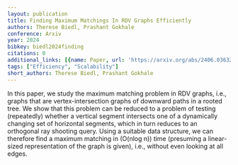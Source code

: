 ```yaml
---
layout: publication
title: Finding Maximum Matchings In RDV Graphs Efficiently
authors: Therese Biedl, Prashant Gokhale
conference: Arxiv
year: 2024
bibkey: biedl2024finding
citations: 0
additional_links: [{name: Paper, url: 'https://arxiv.org/abs/2406.03632'}]
tags: ["Efficiency", "Scalability"]
short_authors: Therese Biedl, Prashant Gokhale
---
```

In this paper, we study the maximum matching problem in RDV graphs, i.e.,
graphs that are vertex-intersection graphs of downward paths in a rooted tree.
We show that this problem can be reduced to a problem of testing (repeatedly)
whether a vertical segment intersects one of a dynamically changing set of
horizontal segments, which in turn reduces to an orthogonal ray shooting query.
Using a suitable data structure, we can therefore find a maximum matching in
\(O(nlog n)\) time (presuming a linear-sized representation of the graph is
given), i.e., without even looking at all edges.